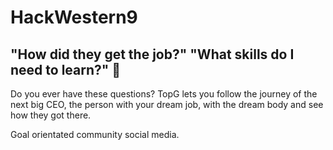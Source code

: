 # HackWestern9

## "How did they get the job?" "What skills do I need to learn?" 🤔
Do you ever have these questions?
TopG lets you follow the journey of the next big CEO, the person with your dream job, with the dream body and see how they got there.

Goal orientated community social media.


